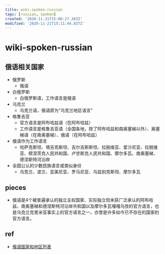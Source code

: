 ```yaml
---
title: wiki-spoken-russian
tags: [russian, spoken]
created: '2020-11-21T15:06:27.383Z'
modified: '2020-11-21T15:11:44.837Z'
---
```


# wiki-spoken-russian

## 俄语相关国家

- 俄罗斯
  - 俄语
- 白俄罗斯
  - 白俄罗斯语，工作语言是俄语
- 乌克兰
  - 乌克兰语，俄语原为“乌克兰地区语言”
- 格鲁吉亚
  - 官方语言是阿布哈兹语（在阿布哈兹）
  - 工作语言是格鲁吉亚语（全国各地，除了阿布哈兹和南奥塞梯以外）、奥塞梯语（在南奥塞梯）、俄语（在阿布哈兹）
- 俄语作为工作语言
  - 哈萨克斯坦、塔吉克斯坦、吉尔吉斯斯坦、拉脱维亚、爱沙尼亚、拉脱维亚、顿涅茨克人民共和国、卢甘斯克人民共和国、摩尔多瓦、南奥塞梯、德涅斯特河沿岸
- 全国公认的少数民族语言或类似身份
  - 乌克兰、波兰、亚美尼亚、罗马尼亚、乌兹别克斯坦、摩尔多瓦

## pieces

- 俄语是4个被普遍承认的独立主权国家、实际独立但未获广泛承认的阿布哈兹、南奥塞梯和德涅斯特河沿岸共和国以及摩尔多瓦嘎嘎乌孜的官方语言，也是乌克兰克里米亚事实上的官方语言之一，亦曾是许多如今已不存在的国家的官方语言。

## ref

- [俄语国家和地区列表](https://zh.wikipedia.org/wiki/%E4%BF%84%E8%AF%AD%E5%9B%BD%E5%AE%B6%E5%92%8C%E5%9C%B0%E5%8C%BA%E5%88%97%E8%A1%A8)
